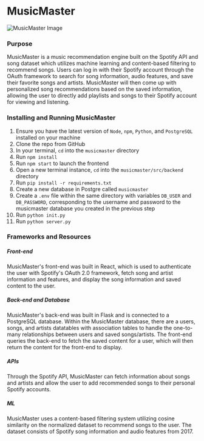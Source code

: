 # MusicMaster

![MusicMaster Image]([http://url/to/img.png](https://aayush-agnihotri.me/images/musicmaster.png))

### Purpose
MusicMaster is a music recommendation engine built on the Spotify API and song dataset which utilizes machine learning and content-based filtering to recommend songs. Users can log in with their Spotify account through the OAuth framework to search for song information, audio features, and save their favorite songs and artists. MusicMaster will then come up with personalized song recommendations based on the saved information, allowing the user to directly add playlists and songs to their Spotify account for viewing and listening.

### Installing and Running MusicMaster
1. Ensure you have the latest version of `Node`, `npm`, `Python`, and `PostgreSQL` installed on your machine
2. Clone the repo from GitHub
3. In your terminal, `cd` into the `musicmaster` directory
4. Run `npm install`
5. Run `npm start` to launch the frontend
6. Open a new terminal instance, `cd` into the `musicmaster/src/backend` directory
7. Run `pip install -r requirements.txt`
8. Create a new database in Postgre called `musicmaster`
9. Create a `.env` file within the same directory with variables `DB_USER` and `DB_PASSWORD`, corresponding to the username and password to the musicmaster database you created in the previous step
10. Run `python init.py`
11. Run `python server.py`

### Frameworks and Resources
##### Front-end
MusicMaster's front-end was built in React, which is used to authenticate the user with Spotify's OAuth 2.0 framework, fetch song and artist information and features, and display the song information and saved content to the user.

##### Back-end and Database
MusicMaster's back-end was built in Flask and is connected to a PostgreSQL database. Within the MusicMaster database, there are a users, songs, and artists datatables with association tables to handle the one-to-many relationships between users and saved songs/artists. The front-end queries the back-end to fetch the saved content for a user, which will then return the content for the front-end to display.

##### APIs
Through the Spotify API, MusicMaster can fetch information about songs and artists and allow the user to add recommended songs to their personal Spotify accounts. 

##### ML
MusicMaster uses a content-based filtering system utilizing cosine similarity on the normalized dataset to recommend songs to the user. The dataset consists of Spotify song information and audio features from 2017.
